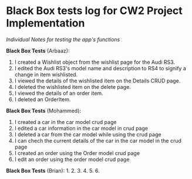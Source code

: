 # Black Box tests log for CW2 Project Implementation

*Individual Notes for testing the app's functions*

**Black Box Tests** (Arbaaz):
1. I created a Wishlist object from the wishlist page for the Audi RS3.
2. I edited the Audi RS3's model name and description to RS4 to signify a change in item wishlisted.
3. I viewed the details of the wishlisted item on the Details CRUD page.
4. I deleted the wishlisted item on the delete page.
5. I viewed the details of an order item.
6. I deleted an OrderItem.

**Black Box Tests** (Mohammed):
1. I created a car in the car model crud page
2. I edited a car information in the car model in crud page
3. I deleted a car from the car model while using the crud page
4. I can chech the current details of the car in the car model in the crud page
5. I created an order using the Order model crud page 
6. I edit an order using the order model crud page

**Black Box Tests** (Brian):
1.
2.
3.
4.
5.
6.